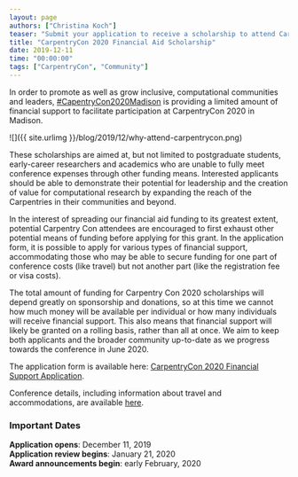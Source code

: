 ```yaml
---
layout: page
authors: ["Christina Koch"]
teaser: "Submit your application to receive a scholarship to attend CarpentryCon from June 29 to July 1, 2020"
title: "CarpentryCon 2020 Financial Aid Scholarship"
date: 2019-12-11
time: "00:00:00"
tags: ["CarpentryCon", "Community"]
---
```


In order to promote as well as grow inclusive, computational communities and leaders, [#CapentryCon2020Madison](https://2020.carpentrycon.org) is providing a limited amount of financial support to facilitate participation at CarpentryCon 2020 in Madison.

![]({{ site.urlimg }}/blog/2019/12/why-attend-carpentrycon.png)

These scholarships are aimed at, but not limited to postgraduate students, early-career researchers and academics who are unable to fully meet conference expenses through other funding means. Interested applicants should be able to demonstrate their potential for leadership and the creation of value for computational research by expanding the reach of the Carpentries in their communities and beyond.

In the interest of spreading our financial aid funding to its greatest extent, potential Carpentry Con attendees are encouraged to first exhaust other potential means of funding before applying for this grant. In the application form, it is possible to apply for various types of financial support, accommodating those who may be able to secure funding for one part of conference costs (like travel) but not another part (like the registration fee or visa costs).

The total amount of funding for Carpentry Con 2020 scholarships will depend greatly on sponsorship and donations, so at this time we cannot how much money will be available per individual or how many individuals will receive financial support. This also means that financial support will likely be granted on a rolling basis, rather than all at once. We aim to keep both applicants and the broader community up-to-date as we progress towards the conference in June 2020. 

The application form is available here: [CarpentryCon 2020 Financial Support Application](https://docs.google.com/forms/d/e/1FAIpQLSf3vWlTy79TXAboT6VPElllq6ggYsSEb5QairmhU01kOHD_Dg/viewform).

Conference details, including information about travel and accommodations, are available [here](https://2020.carpentrycon.org/).
 
### Important Dates  

**Application opens**: December 11, 2019
<br/>
**Application review begins**: January 21, 2020
<br/>
**Award announcements begin**: early February, 2020
